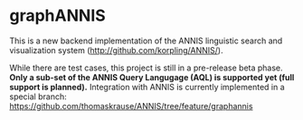 graphANNIS
==========

This is a new backend implementation of the ANNIS linguistic search and visualization system (http://github.com/korpling/ANNIS/). 

While there are test cases, this project is still in a pre-release beta phase. 
**Only a sub-set of the ANNIS Query Langugage (AQL) is supported yet (full support is planned).**
Integration with ANNIS is currently implemented in a special branch: https://github.com/thomaskrause/ANNIS/tree/feature/graphannis
